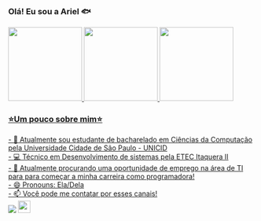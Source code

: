 ### Olá! Eu sou a Ariel 🐟
<div>
 <a href="https://github.com/Ariel1776">
 <img height="150em" src="https://github-readme-stats.vercel.app/api?username=Ariel1776&show_icons=true&theme=react&include_all_commits=true&count_private=true"/>
 <img height="150em" src="https://github-readme-stats.vercel.app/api/top-langs/?username=Ariel1776&layout=compact&langs_count=7&theme=react"/>
 <img height="150em" src="http://github-profile-summary-cards.vercel.app/api/cards/most-commit-language?username=Ariel1776&theme=react">

</div>


<h3>⭐Um pouco sobre mim⭐</h3>
- 🌱 Atualmente sou estudante de bacharelado em Ciências da Computação pela Universidade Cidade de São Paulo - UNICID <br>
- 💻 Técnico em Desenvolvimento de sistemas pela ETEC Itaquera II <br>
- 🦾 Atualmente procurando uma oportunidade de emprego na área de TI para para começar a minha carreira como programadora! <br>
- 😄 Pronouns: Ela/Dela <br>
- 📫 Você pode me contatar por esses canais! <br>
<div> 
  <a href="http://www.linkedin.com/in/ariel-bulgari-peixoto-1b47081a0" target="_blank"><img src="https://img.shields.io/badge/LinkedIn-0077B5?style=for-the-badge&logo=linkedin&logoColor=white" target="_blank"></a>
  <a href="arielbulgari1369@gmail.com"><img src="https://img.shields.io/badge/gmail-%23D14836.svg?&style=for-the-badge&logo=gmail&logoColor=white" height=25 /></a> 
</div>


